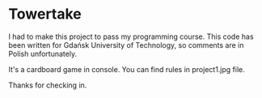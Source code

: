 # Towertake
I had to make this project to pass my programming course.
This code has been written for Gdańsk University of Technology, so comments are in Polish unfortunately.

It's a cardboard game in console.
You can find rules in project1.jpg file.

Thanks for checking in.
